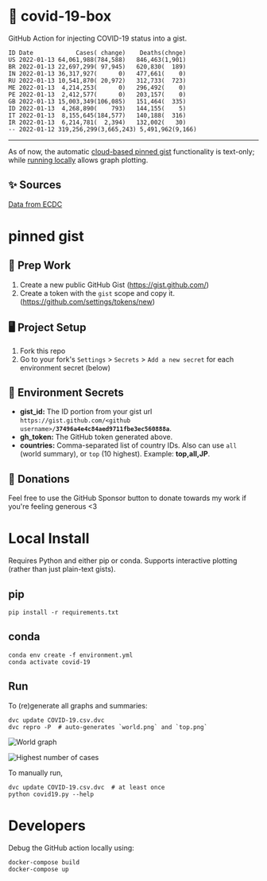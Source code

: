 # 🏥 covid-19-box

GitHub Action for injecting COVID-19 status into a gist.

```
ID Date            Cases( change)    Deaths(chnge)
US 2022-01-13 64,061,988(784,588)   846,463(1,901)
BR 2022-01-13 22,697,299( 97,945)   620,830(  189)
IN 2022-01-13 36,317,927(      0)   477,661(    0)
RU 2022-01-13 10,541,870( 20,972)   312,733(  723)
ME 2022-01-13  4,214,253(      0)   296,492(    0)
PE 2022-01-13  2,412,577(      0)   203,157(    0)
GB 2022-01-13 15,003,349(106,085)   151,464(  335)
ID 2022-01-13  4,268,890(    793)   144,155(    5)
IT 2022-01-13  8,155,645(184,577)   140,188(  316)
IR 2022-01-13  6,214,781(  2,394)   132,002(   30)
-- 2022-01-12 319,256,299(3,665,243) 5,491,962(9,166)
```

---

As of now, the automatic [cloud-based pinned gist](#pinned-gist) functionality is text-only;
while [running locally](#local-install) allows graph plotting.

## ✨ Sources

[Data from ECDC](https://www.ecdc.europa.eu/en/publications-data/download-todays-data-geographic-distribution-covid-19-cases-worldwide)

# pinned gist

## 🎒 Prep Work
1. Create a new public GitHub Gist (https://gist.github.com/)
1. Create a token with the `gist` scope and copy it. (https://github.com/settings/tokens/new)

## 🖥 Project Setup
1. Fork this repo
1. Go to your fork's `Settings` > `Secrets` > `Add a new secret` for each environment secret (below)

## 🤫 Environment Secrets
- **gist_id:** The ID portion from your gist url `https://gist.github.com/<github username>/`**`37496a4e4c84aed9711fbe3ec560888a`**.
- **gh_token:** The GitHub token generated above.
- **countries:** Comma-separated list of country IDs. Also can use `all` (world summary), or `top` (10 highest). Example: **top,all,JP**.

## 💸 Donations

Feel free to use the GitHub Sponsor button to donate towards my work if you're feeling generous <3

# Local Install

Requires Python and either pip or conda. Supports interactive plotting (rather than just plain-text gists).

## pip

```
pip install -r requirements.txt
```

## conda

```
conda env create -f environment.yml
conda activate covid-19
```

## Run

To (re)generate all graphs and summaries:

```
dvc update COVID-19.csv.dvc
dvc repro -P  # auto-generates `world.png` and `top.png`
```

![World graph](world.png)

![Highest number of cases](top.png)

To manually run,

```
dvc update COVID-19.csv.dvc  # at least once
python covid19.py --help
```

# Developers

Debug the GitHub action locally using:

```
docker-compose build
docker-compose up
```
